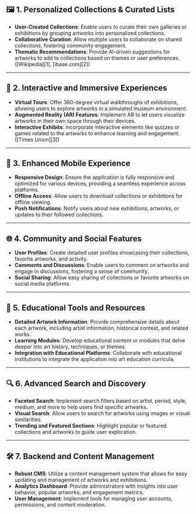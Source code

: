 ## 🖼️ 1. Personalized Collections & Curated Lists

* **User-Created Collections**: Enable users to curate their own galleries or exhibitions by grouping artworks into personalized collections.
* **Collaborative Curation**: Allow multiple users to collaborate on shared collections, fostering community engagement.
* **Thematic Recommendations**: Provide AI-driven suggestions for artworks to add to collections based on themes or user preferences.([Wikipedia][1], [ibase.com][2])

---

## 🎨 2. Interactive and Immersive Experiences

* **Virtual Tours**: Offer 360-degree virtual walkthroughs of exhibitions, allowing users to explore artworks in a simulated museum environment.
* **Augmented Reality (AR) Features**: Implement AR to let users visualize artworks in their own space through their devices.
* **Interactive Exhibits**: Incorporate interactive elements like quizzes or games related to the artworks to enhance learning and engagement.([Times Union][3])

---

## 📱 3. Enhanced Mobile Experience

* **Responsive Design**: Ensure the application is fully responsive and optimized for various devices, providing a seamless experience across platforms.
* **Offline Access**: Allow users to download collections or exhibitions for offline viewing.
* **Push Notifications**: Notify users about new exhibitions, artworks, or updates to their followed collections.

---

## 🌐 4. Community and Social Features

* **User Profiles**: Create detailed user profiles showcasing their collections, favorite artworks, and activity.
* **Comments and Discussions**: Enable users to comment on artworks and engage in discussions, fostering a sense of community.
* **Social Sharing**: Allow easy sharing of collections or favorite artworks on social media platforms.

---

## 🧠 5. Educational Tools and Resources

* **Detailed Artwork Information**: Provide comprehensive details about each artwork, including artist information, historical context, and related works.
* **Learning Modules**: Develop educational content or modules that delve deeper into art history, techniques, or themes.
* **Integration with Educational Platforms**: Collaborate with educational institutions to integrate the application into art education curricula.

---

## 🔍 6. Advanced Search and Discovery

* **Faceted Search**: Implement search filters based on artist, period, style, medium, and more to help users find specific artworks.
* **Visual Search**: Allow users to search for artworks using images or visual similarities.
* **Trending and Featured Sections**: Highlight popular or featured collections and artworks to guide user exploration.

---

## 🛠️ 7. Backend and Content Management

* **Robust CMS**: Utilize a content management system that allows for easy updating and management of artworks and exhibitions.
* **Analytics Dashboard**: Provide administrators with insights into user behavior, popular artworks, and engagement metrics.
* **User Management**: Implement tools for managing user accounts, permissions, and content moderation.
